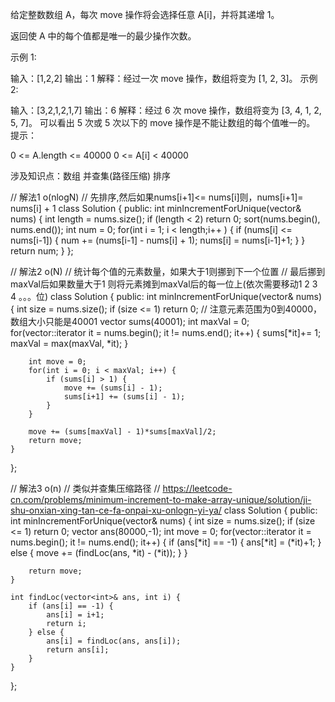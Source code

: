 给定整数数组 A，每次 move 操作将会选择任意 A[i]，并将其递增 1。

返回使 A 中的每个值都是唯一的最少操作次数。

示例 1:

输入：[1,2,2]
输出：1
解释：经过一次 move 操作，数组将变为 [1, 2, 3]。
示例 2:

输入：[3,2,1,2,1,7]
输出：6
解释：经过 6 次 move 操作，数组将变为 [3, 4, 1, 2, 5, 7]。
可以看出 5 次或 5 次以下的 move 操作是不能让数组的每个值唯一的。
提示：

0 <= A.length <= 40000
0 <= A[i] < 40000


涉及知识点：数组 并查集(路径压缩) 排序


// 解法1   o(nlogN)
// 先排序,然后如果nums[i+1]<= nums[i]则，nums[i+1]= nums[i] + 1
class Solution {
public:
    int minIncrementForUnique(vector<int>& nums) {
        int length = nums.size();
        if (length < 2) return 0; 
        sort(nums.begin(), nums.end());
        int num = 0;
        for(int i = 1; i < length;i++ ) {
            if (nums[i] <= nums[i-1]) {
                num += (nums[i-1] - nums[i]  + 1);
                nums[i] = nums[i-1]+1;
            }
        }
        return num;
    }
};

// 解法2 o(N)
// 统计每个值的元素数量，如果大于1则挪到下一个位置
// 最后挪到maxVal后如果数量大于1  则将元素摊到maxVal后的每一位上(依次需要移动1 2 3 4 。。。位)
class Solution {
public:
    int minIncrementForUnique(vector<int>& nums) {
        int size = nums.size();
        if (size <= 1) return 0;
		// 注意元素范围为0到40000，数组大小只能是40001
        vector<int> sums(40001);
        int maxVal = 0;
        for(vector<int>::iterator it = nums.begin(); it != nums.end(); it++) {
            sums[*it]+= 1;
            maxVal = max(maxVal, *it);
        }

        int move = 0;
        for(int i = 0; i < maxVal; i++) {
            if (sums[i] > 1) {
                move += (sums[i] - 1);
                sums[i+1] += (sums[i] - 1);
            }
        }

        move += (sums[maxVal] - 1)*sums[maxVal]/2;
        return move;
    }
};


// 解法3 o(n)
// 类似并查集压缩路径
// https://leetcode-cn.com/problems/minimum-increment-to-make-array-unique/solution/ji-shu-onxian-xing-tan-ce-fa-onpai-xu-onlogn-yi-ya/
class Solution {
public:
    int minIncrementForUnique(vector<int>& nums) {
        int size = nums.size();
        if (size <= 1) return 0;
        vector<int> ans(80000,-1);
        int move = 0;
        for(vector<int>::iterator it = nums.begin(); it != nums.end(); it++) {
            if (ans[*it] == -1) {
                ans[*it] = (*it)+1;
            } else {
                move += (findLoc(ans, *it) - (*it));
            }
        }

        return move;
    }

    int findLoc(vector<int>& ans, int i) {
        if (ans[i] == -1) {
            ans[i] = i+1;
            return i;
        } else {
            ans[i] = findLoc(ans, ans[i]);
            return ans[i];
        }
    }
};